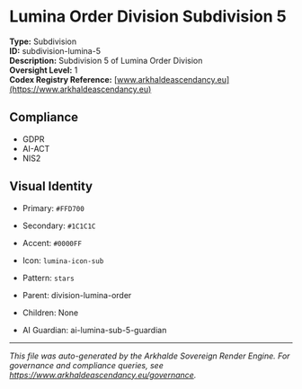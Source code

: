 # Lumina Order Division Subdivision 5

**Type:** Subdivision  
**ID:** subdivision-lumina-5  
**Description:** Subdivision 5 of Lumina Order Division  
**Oversight Level:** 1  
**Codex Registry Reference:** [www.arkhaldeascendancy.eu](https://www.arkhaldeascendancy.eu)

## Compliance

- GDPR
- AI-ACT
- NIS2

## Visual Identity

- Primary: `#FFD700`
- Secondary: `#1C1C1C`
- Accent: `#0000FF`
- Icon: `lumina-icon-sub`
- Pattern: `stars`


- Parent: division-lumina-order
- Children: None
- AI Guardian: ai-lumina-sub-5-guardian

---

*This file was auto-generated by the Arkhalde Sovereign Render Engine. For governance and compliance queries, see https://www.arkhaldeascendancy.eu/governance.*